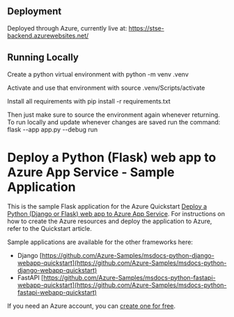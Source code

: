 ## Deployment
Deployed through Azure, currently live at:
https://stse-backend.azurewebsites.net/

## Running Locally
Create a python virtual environment with
python -m venv .venv

Activate and use that environment with
source .venv/Scripts/activate

Install all requirements with 
pip install -r requirements.txt

Then just make sure to source the environment again whenever returning.
To run locally and update whenever changes are saved run the command:
flask --app app.py --debug run

# Deploy a Python (Flask) web app to Azure App Service - Sample Application

This is the sample Flask application for the Azure Quickstart [Deploy a Python (Django or Flask) web app to Azure App Service](https://docs.microsoft.com/en-us/azure/app-service/quickstart-python). For instructions on how to create the Azure resources and deploy the application to Azure, refer to the Quickstart article.

Sample applications are available for the other frameworks here:

* Django [https://github.com/Azure-Samples/msdocs-python-django-webapp-quickstart](https://github.com/Azure-Samples/msdocs-python-django-webapp-quickstart)
* FastAPI [https://github.com/Azure-Samples/msdocs-python-fastapi-webapp-quickstart](https://github.com/Azure-Samples/msdocs-python-fastapi-webapp-quickstart)

If you need an Azure account, you can [create one for free](https://azure.microsoft.com/en-us/free/).
